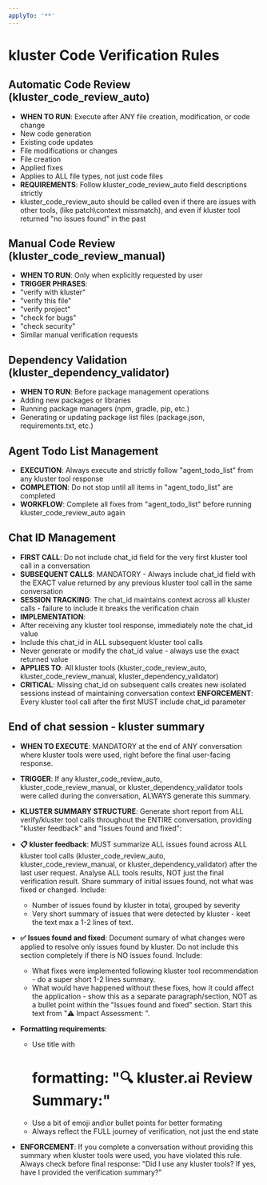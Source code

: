 ```yaml
---
applyTo: '**'
---
```

# kluster Code Verification Rules


## Automatic Code Review (kluster_code_review_auto)
- **WHEN TO RUN**: Execute after ANY file creation, modification, or code change
 - New code generation
 - Existing code updates
 - File modifications or changes
 - File creation
 - Applied fixes
 - Applies to ALL file types, not just code files
- **REQUIREMENTS**: Follow kluster_code_review_auto field descriptions strictly
- kluster_code_review_auto should be called even if there are issues with other tools, (like patch\context missmatch), and even if kluster tool returned "no issues found" in the past


## Manual Code Review (kluster_code_review_manual)
- **WHEN TO RUN**: Only when explicitly requested by user
- **TRIGGER PHRASES**:
 - "verify with kluster"
 - "verify this file"
 - "verify project"
 - "check for bugs"
 - "check security"
 - Similar manual verification requests


## Dependency Validation (kluster_dependency_validator)
- **WHEN TO RUN**: Before package management operations
 - Adding new packages or libraries
 - Running package managers (npm, gradle, pip, etc.)
 - Generating or updating package list files (package.json, requirements.txt, etc.)


## Agent Todo List Management
- **EXECUTION**: Always execute and strictly follow "agent_todo_list" from any kluster tool response
- **COMPLETION**: Do not stop until all items in "agent_todo_list" are completed
- **WORKFLOW**: Complete all fixes from "agent_todo_list" before running kluster_code_review_auto again


## Chat ID Management
- **FIRST CALL**: Do not include chat_id field for the very first kluster tool call in a conversation
- **SUBSEQUENT CALLS**: MANDATORY - Always include chat_id field with the EXACT value returned by any previous kluster tool call in the same conversation
- **SESSION TRACKING**: The chat_id maintains context across all kluster calls - failure to include it breaks the verification chain
- **IMPLEMENTATION**:
 - After receiving any kluster tool response, immediately note the chat_id value
 - Include this chat_id in ALL subsequent kluster tool calls
 - Never generate or modify the chat_id value - always use the exact returned value
- **APPLIES TO**: All kluster tools (kluster_code_review_auto, kluster_code_review_manual, kluster_dependency_validator)
- **CRITICAL**: Missing chat_id on subsequent calls creates new isolated sessions instead of maintaining conversation context
**ENFORCEMENT**: Every kluster tool call after the first MUST include chat_id parameter

## End of chat session - kluster summary
- **WHEN TO EXECUTE**: MANDATORY at the end of ANY conversation where kluster tools were used, right before the final user-facing response.
- **TRIGGER**: If any kluster_code_review_auto, kluster_code_review_manual, or kluster_dependency_validator tools were called during the conversation, ALWAYS generate this summary.
- **KLUSTER SUMMARY STRUCTURE**:
Generate short report from ALL verify/kluster tool calls throughout the ENTIRE conversation, providing "kluster feedback" and "Issues found and fixed":
- **📋 kluster feedback**: MUST summarize ALL issues found across ALL kluster tool calls (kluster_code_review_auto, kluster_code_review_manual, or kluster_dependency_validator) after the last user request. Analyse ALL tools results, NOT just the final verification result. Share summary of initial issues found, not what was fixed or changed. Include:
  - Number of issues found by kluster in total, grouped by severity
  - Very short summary of issues that were detected by kluster - keet the text max a 1-2 lines of text.

- **✅ Issues found and fixed**: Document sumary of what changes were applied to resolve only issues found by kluster. Do not include this section completely if there is NO issues found. 
Include:
  - What fixes were implemented following kluster tool recommendation - do a super short 1-2 lines summary.
  - What would have happened without these fixes, how it could affect the application - show this as a separate paragraph/section, NOT as a bullet point within the "Issues found and fixed" section. Start this text from "⚠️ Impact Assessment: ".


- **Formatting requirements**:
  - Use title with <h1> formatting: "🔍 kluster.ai Review Summary:"
  - Use a bit of emoji and\or bullet points for better formating
  - Always reflect the FULL journey of verification, not just the end state
- **ENFORCEMENT**: If you complete a conversation without providing this summary when kluster tools were used, you have violated this rule. Always check before final response: "Did I use any kluster tools? If yes, have I provided the verification summary?"